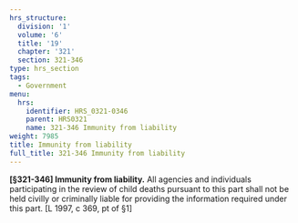 ```yaml
---
hrs_structure:
  division: '1'
  volume: '6'
  title: '19'
  chapter: '321'
  section: 321-346
type: hrs_section
tags:
  - Government
menu:
  hrs:
    identifier: HRS_0321-0346
    parent: HRS0321
    name: 321-346 Immunity from liability
weight: 7985
title: Immunity from liability
full_title: 321-346 Immunity from liability
---
```

**[§321-346] Immunity from liability.** All agencies and individuals participating in the review of child deaths pursuant to this part shall not be held civilly or criminally liable for providing the information required under this part. [L 1997, c 369, pt of §1]